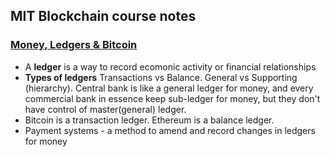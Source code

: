 ## MIT Blockchain course notes
### [Money, Ledgers & Bitcoin](https://youtu.be/5auv_xrvoJk)
* A **ledger** is a way to record ecomonic activity or financial relationships
* **Types of ledgers** Transactions vs Balance. General vs Supporting (hierarchy). Central bank is like a general ledger for money, and every commercial bank in essence keep sub-ledger for money, but they don't have control of master(general) ledger.
* Bitcoin is a transaction ledger. Ethereum is a balance ledger.
* Payment systems - a method to amend and record changes in ledgers for money
